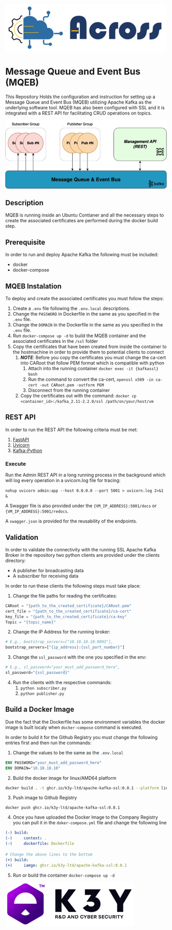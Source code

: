 ![ACROSS](/docs/logo_across.jpg)

# Message Queue and Event Bus (MQEB)



This Repository Holds the configuration and instruction for setting up a Message Queue and Event Bus (MQEB) utilizing Apache Kafka as the underlying software tool. MQEB has also been configured with SSL and it is integrated with a REST API for facilitating CRUD operations on topics.

![Architecture](/docs/MQEB.jpg)

## Description
MQEB is running inside an Ubuntu Contianer and all the necessary steps to create the associated certificates are performed during the docker build step.

## Prerequisite
In order to run and deploy Apache Kafka the following must be included:
- docker
- docker-compose


## MQEB Instalation
To deploy and create the associated certificates you must follow the steps:
1) Create a `.env` file following the `.env.local` descriptions.
2) Change the `PASSWORD` in Dockerfile in the same as you specified in the `.env` file.
3) Change the `DOMAIN` in the Dockerfile in the same as you specified in the `.env` file.
4) Run `docker-compose up -d` to build the MQEB container and the associated certificates in the `/ssl` folder
5) Copy the certificates that have been created from inside the container to the hostmachine in order to provide them to potential clients to connect
   1) ***NOTE***: Before you copy the certificates you must change the ca-cert into CARoot that follow PEM format which is compatible with python
      1) Attach into the running container `docker exec -it {kafkassl} bash`
      2) Run the command to convert the ca-cert, `openssl x509 -in ca-cert -out CARoot.pem -outform PEM`
      3) Disconnect from the running container
   2) Copy the certificates out with the command: `docker cp <container_id>:/kafka_2.11-2.2.0/ssl /path/on/your/host/vm`

## REST API
In order to run the REST API the following criteria must be met:
1) [FastAPI](https://fastapi.tiangolo.com/)
2) [Uvicorn](https://www.uvicorn.org/)
3) [Kafka-Python](https://kafka-python.readthedocs.io/en/master/)

### Execute
Run the Admin REST API in a long running process in the background which will log every operation in a uvicorn.log file for tracing:

`nohup uvicorn admin:app --host 0.0.0.0 --port 5001 > uvicorn.log 2>&1 &`

A Swagger file is also provided under the `{VM_IP_ADDRESS}:5001/docs` or `{VM_IP_ADDRESS}:5001/redocs`.

A `swagger.json` is provided for the reusability of the endpoints.


## Validation
In order to validate the connectivity with the running SSL Apache Kafka Broker in the repository two python clients are provided under the clients directory:
- A publisher for broadcasting data
- A subscriber for receiving data

In order to run these clients the following steps must take place:
1) Change the file paths for reading the certificates:
```python
CARoot = "{path_to_the_created_certificate}/CARoot.pem"
cert_file = "{path_to_the_created_certificate}/ca-cert"
key_file = "{path_to_the_created_certificate}/ca-key"
Topic = "{topic_name}"
```
2) Change the IP Address for the running broker:
```python
# E.g., bootstrap_servers=["10.10.10.10:9093"],
bootstrap_servers=["{ip_address}:{ssl_port_number}"]
```
3) Change the `ssl_password` with the one you specified in the env:
```python
# E.g., sl_password="your_must_add_password_here",
sl_password="{ssl_password}"
```
4) Run the clients with the respective commands:
   1) `python subscriber.py`
   2) `python publisher.py`

## Build a Docker Image
Due the fact that the Dockerfile has some environment variables the docker image is built localy when `docker-compose` command is executed.

In order to build it for the Github Registry you must change the following entries first and then run the commands:
1) Change the values to be the same as the `.env.local`
```Dockerfile
ENV PASSWORD="your_must_add_password_here"
ENV DOMAIN="10.10.10.10"
```
2) Build the docker image for linux/AMD64 platform

```bash
docker build . -t ghcr.io/k3y-ltd/apache-kafka-ssl:0.0.1 --platform linux/amd64
```
3) Push image to Github Registry
```shell
docker push ghcr.io/k3y-ltd/apache-kafka-ssl:0.0.1
```
4) Once you have uploaded the Docker Image to the Company Registry you can pull it in the `doker-compose.yml` file and change the following line
```yml
(-) build:
(-)     context: .
(-)     dockerfile: Dockerfile

# Change the above lines to the bottom
(+) build:
(+)     iamge: ghcr.io/k3y-ltd/apache-kafka-ssl:0.0.1
```
5) Run or build the container `docker-compose up -d`

![K3Y Ltd.](/docs/logo_k3y.png)